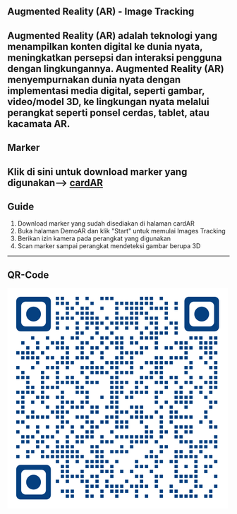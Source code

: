 **Augmented Reality (AR) - Image Tracking**
-----------------------------------------------------------------------
Augmented Reality (AR) adalah teknologi yang menampilkan konten digital ke dunia nyata, meningkatkan persepsi dan interaksi pengguna dengan lingkungannya. Augmented Reality (AR) menyempurnakan dunia nyata dengan implementasi media digital, seperti gambar, video/model 3D, ke lingkungan nyata melalui perangkat seperti ponsel cerdas, tablet, atau kacamata AR.
-------------------------------------------------------------------------
**Marker**
-----------------------------------------------------------------------
Klik di sini untuk download marker yang digunakan--> [cardAR](assets/KartuFF.pdf)
-----------------------------------------------------------------------
**Guide**
--------------------------------------------------------------------
1. Download marker yang sudah disediakan di halaman cardAR
2. Buka halaman DemoAR dan klik "Start" untuk memulai Images Tracking
3. Berikan izin kamera pada perangkat yang digunakan
4. Scan marker sampai perangkat mendeteksi gambar berupa 3D
-------------------------------------------------------------------
**QR-Code**
----------------------------------------------------------------
![QR Code](qr_code.png) 
